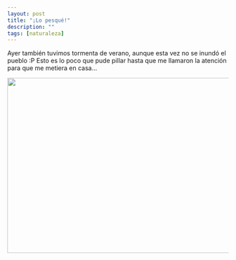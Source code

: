 ```yaml
---
layout: post
title: "¡Lo pesqué!"
description: ""
tags: [naturaleza]
---
```


Ayer también tuvimos tormenta de verano, aunque esta vez no se inundó el pueblo :P
Esto es lo poco que pude pillar hasta que me llamaron la atención para que me metiera en casa...

<img class="aligncenter size-full wp-image-388" src="//emerrefe.github.io/photography-blog/images/rayo.png" width="2288" height="400" />
